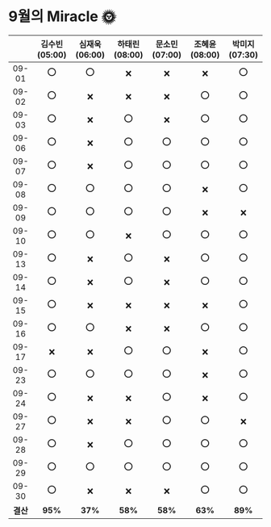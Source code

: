 # 9월의 Miracle 🌞

|          | 김수빈(05:00) | 심재욱(06:00) | 하태린(08:00) | 문소민(07:00) | 조혜윤(08:00) | 박미지(07:30) |
| :------: | :-----------: | :-----------: | :-----------: | :-----------: | :-----------: | :-----------: |
|  09-01   |       ⭕       |       ⭕       |       ❌       |       ❌       |       ❌       |       ⭕       |
|  09-02   |       ⭕       |       ❌       |       ❌       |       ❌       |       ⭕       |       ⭕       |
|  09-03   |       ⭕       |       ❌       |       ⭕       |       ❌       |       ⭕       |       ⭕       |
|  09-06   |       ⭕       |       ❌       |       ⭕       |       ⭕       |       ⭕       |       ⭕       |
|  09-07   |       ⭕       |       ❌       |       ⭕       |       ⭕       |       ⭕       |       ⭕       |
|  09-08   |       ⭕       |       ⭕       |       ⭕       |       ⭕       |       ❌       |       ⭕       |
|  09-09   |       ⭕       |       ⭕       |       ⭕       |       ⭕       |       ❌       |       ❌       |
|  09-10   |       ⭕       |       ⭕       |       ❌       |       ⭕       |       ⭕       |       ⭕       |
|  09-13   |       ⭕       |       ❌       |       ⭕       |       ❌       |       ⭕       |       ⭕       |
|  09-14   |       ⭕       |       ❌       |       ⭕       |       ❌       |       ⭕       |       ⭕       |
|  09-15   |       ⭕       |       ❌       |       ❌       |       ❌       |       ❌       |       ⭕       |
|  09-16   |       ⭕       |       ⭕       |       ❌       |       ❌       |       ⭕       |       ⭕       |
|  09-17   |       ❌       |       ❌       |       ⭕       |       ⭕       |       ❌       |       ⭕       |
|  09-23   |       ⭕       |       ⭕       |       ⭕       |       ⭕       |       ❌       |       ⭕       |
|  09-24   |       ⭕       |       ❌       |       ❌       |       ⭕       |       ❌       |       ⭕       |
|  09-27   |       ⭕       |       ❌       |       ❌       |       ⭕       |       ⭕       |       ❌       |
|  09-28   |       ⭕       |       ❌       |       ⭕       |       ⭕       |       ⭕       |       ⭕       |
|  09-29   |       ⭕       |       ⭕       |       ⭕       |       ⭕       |       ⭕       |       ⭕       |
|  09-30   |       ⭕       |       ❌       |       ❌       |       ❌       |       ⭕       |       ⭕       |
| **결산** |    **95%**    |    **37%**    |    **58%**    |    **58%**    |    **63%**    |    **89%**    |

